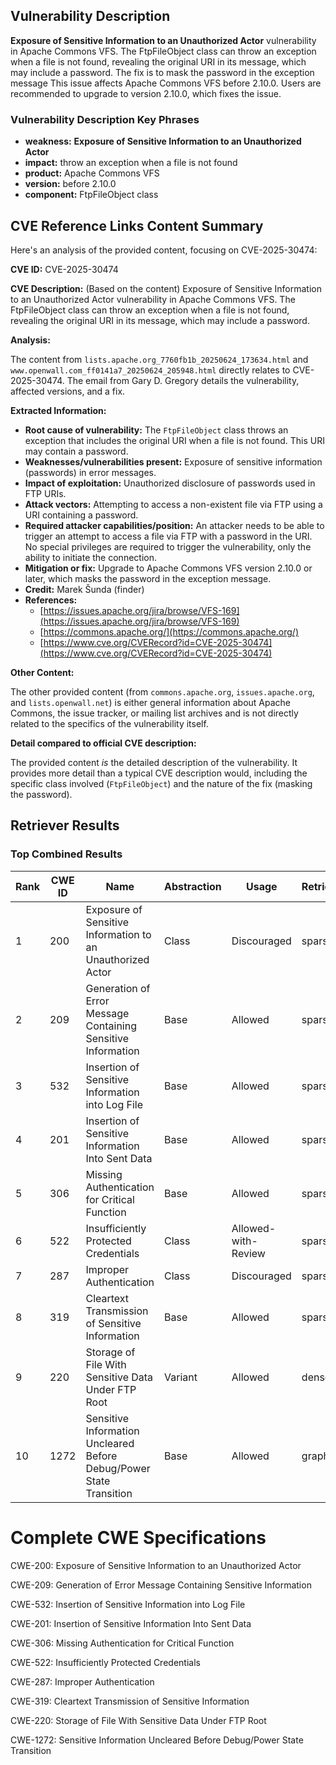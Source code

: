 ## Vulnerability Description
**Exposure of Sensitive Information to an Unauthorized Actor** vulnerability in Apache Commons VFS. The FtpFileObject class can throw an exception when a file is not found, revealing the original URI in its message, which may include a password. The fix is to mask the password in the exception message This issue affects Apache Commons VFS before 2.10.0. Users are recommended to upgrade to version 2.10.0, which fixes the issue.

### Vulnerability Description Key Phrases
- **weakness:** **Exposure of Sensitive Information to an Unauthorized Actor**
- **impact:** throw an exception when a file is not found
- **product:** Apache Commons VFS
- **version:** before 2.10.0
- **component:** FtpFileObject class

## CVE Reference Links Content Summary
Here's an analysis of the provided content, focusing on CVE-2025-30474:

**CVE ID:** CVE-2025-30474

**CVE Description:** (Based on the content) Exposure of Sensitive Information to an Unauthorized Actor vulnerability in Apache Commons VFS. The FtpFileObject class can throw an exception when a file is not found, revealing the original URI in its message, which may include a password.

**Analysis:**

The content from `lists.apache.org_7760fb1b_20250624_173634.html` and `www.openwall.com_ff0141a7_20250624_205948.html` directly relates to CVE-2025-30474.  The email from Gary D. Gregory details the vulnerability, affected versions, and a fix.

**Extracted Information:**

*   **Root cause of vulnerability:** The `FtpFileObject` class throws an exception that includes the original URI when a file is not found. This URI may contain a password.
*   **Weaknesses/vulnerabilities present:** Exposure of sensitive information (passwords) in error messages.
*   **Impact of exploitation:** Unauthorized disclosure of passwords used in FTP URIs.
*   **Attack vectors:**  Attempting to access a non-existent file via FTP using a URI containing a password.
*   **Required attacker capabilities/position:** An attacker needs to be able to trigger an attempt to access a file via FTP with a password in the URI.  No special privileges are required to trigger the vulnerability, only the ability to initiate the connection.
*   **Mitigation or fix:** Upgrade to Apache Commons VFS version 2.10.0 or later, which masks the password in the exception message.
*   **Credit:** Marek Šunda (finder)
*   **References:**
    *   [https://issues.apache.org/jira/browse/VFS-169](https://issues.apache.org/jira/browse/VFS-169)
    *   [https://commons.apache.org/](https://commons.apache.org/)
    *   [https://www.cve.org/CVERecord?id=CVE-2025-30474](https://www.cve.org/CVERecord?id=CVE-2025-30474)

**Other Content:**

The other provided content (from `commons.apache.org`, `issues.apache.org`, and `lists.openwall.net`) is either general information about Apache Commons, the issue tracker, or mailing list archives and is not directly related to the specifics of the vulnerability itself.

**Detail compared to official CVE description:**

The provided content *is* the detailed description of the vulnerability. It provides more detail than a typical CVE description would, including the specific class involved (`FtpFileObject`) and the nature of the fix (masking the password).

## Retriever Results

### Top Combined Results

| Rank | CWE ID | Name | Abstraction | Usage  | Retrievers | Individual Scores |
|------|--------|------|-------------|-------|------------|-------------------|
| 1 | 200 | Exposure of Sensitive Information to an Unauthorized Actor | Class | Discouraged | sparse | 0.480 |
| 2 | 209 | Generation of Error Message Containing Sensitive Information | Base | Allowed | sparse | 0.461 |
| 3 | 532 | Insertion of Sensitive Information into Log File | Base | Allowed | sparse | 0.460 |
| 4 | 201 | Insertion of Sensitive Information Into Sent Data | Base | Allowed | sparse | 0.455 |
| 5 | 306 | Missing Authentication for Critical Function | Base | Allowed | sparse | 0.433 |
| 6 | 522 | Insufficiently Protected Credentials | Class | Allowed-with-Review | sparse | 0.430 |
| 7 | 287 | Improper Authentication | Class | Discouraged | sparse | 0.423 |
| 8 | 319 | Cleartext Transmission of Sensitive Information | Base | Allowed | sparse | 0.423 |
| 9 | 220 | Storage of File With Sensitive Data Under FTP Root | Variant | Allowed | dense | 0.545 |
| 10 | 1272 | Sensitive Information Uncleared Before Debug/Power State Transition | Base | Allowed | graph | 0.002 |



# Complete CWE Specifications

CWE-200: Exposure of Sensitive Information to an Unauthorized Actor

CWE-209: Generation of Error Message Containing Sensitive Information

CWE-532: Insertion of Sensitive Information into Log File

CWE-201: Insertion of Sensitive Information Into Sent Data

CWE-306: Missing Authentication for Critical Function

CWE-522: Insufficiently Protected Credentials

CWE-287: Improper Authentication

CWE-319: Cleartext Transmission of Sensitive Information

CWE-220: Storage of File With Sensitive Data Under FTP Root

CWE-1272: Sensitive Information Uncleared Before Debug/Power State Transition